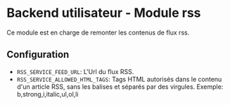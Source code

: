 # Backend utilisateur - Module rss

Ce module est en charge de remonter les contenus de flux rss.

## Configuration
- `RSS_SERVICE_FEED_URL`: L'Url du flux RSS.
- `RSS_SERVICE_ALLOWED_HTML_TAGS`: Tags HTML autorisés dans le contenu d'un article RSS, sans les balises et séparés par des virgules.
Exemple: b,strong,i,italic,ul,ol,li

